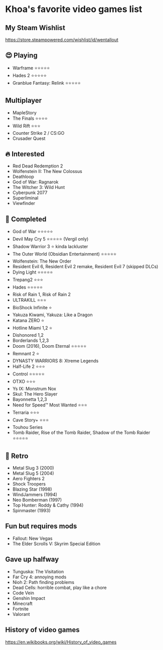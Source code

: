 # Khoa's favorite video games list

## My Steam Wishlist

https://store.steampowered.com/wishlist/id/wentallout

## 😍 Playing

- Warframe ⭐⭐⭐⭐⭐
- Hades 2 ⭐⭐⭐⭐⭐
- Granblue Fantasy: Relink ⭐⭐⭐⭐⭐

## Multiplayer

- MapleStory
- The Finals ⭐⭐⭐⭐ 
- Wild Rift ⭐⭐⭐
- Counter Strike 2 / CS:GO
- Crusader Quest


## 🔥 Interested

- Red Dead Redemption 2
- Wolfenstein II: The New Colossus
- Deathloop
- God of War: Ragnarok
- The Witcher 3: Wild Hunt
- Cyberpunk 2077
- Superliminal
- Viewfinder

## 🏁 Completed

- God of War ⭐⭐⭐⭐⭐
- Devil May Cry 5 ⭐⭐⭐⭐⭐ (Vergil only)
- Shadow Warrior 3 ⭐ kinda lackluster
- The Outer World (Obsidian Entertainment) ⭐⭐⭐⭐⭐
- Wolfenstein: The New Order
- Resident Evil 6, Resident Evil 2 remake, Resident Evil 7 (skipped DLCs)
- Dying Light ⭐⭐⭐⭐⭐
- Trepang2 ⭐⭐⭐
- Hades ⭐⭐⭐⭐⭐
- Risk of Rain 1, Risk of Rain 2
- ULTRAKILL ⭐⭐⭐
- BioShock Infinite ⭐
- Yakuza Kiwami, Yakuza: Like a Dragon
- Katana ZERO ⭐
- Hotline Miami 1,2 ⭐
- Dishonored 1,2
- Borderlands 1,2,3
- Doom (2016), Doom Eternal ⭐⭐⭐⭐⭐
- Remnant 2 ⭐
- DYNASTY WARRIORS 8: Xtreme Legends
- Half-Life 2 ⭐⭐⭐
- Control ⭐⭐⭐⭐⭐
- OTXO ⭐⭐⭐
- Ys IX: Monstrum Nox
- Skul: The Hero Slayer
- Bayonnetta 1,2,3
- Need for Speed™ Most Wanted ⭐⭐⭐
- Terraria ⭐⭐⭐
- Cave Story+ ⭐⭐⭐
- Touhou Series
- Tomb Raider, Rise of the Tomb Raider, Shadow of the Tomb Raider ⭐⭐⭐⭐⭐

## 🪩 Retro

- Metal Slug 3 (2000)
- Metal Slug 5 (2004)
- Aero Fighters 2
- Shock Troopers
- Blazing Star (1998)
- WindJammers (1994)
- Neo Bomberman (1997)
- Top Hunter: Roddy & Cathy (1994)
- Spinmaster (1993)

## Fun but requires mods

- Fallout: New Vegas
- The Elder Scrolls V: Skyrim Special Edition

## Gave up halfway

- Tunguska: The Visitation
- Far Cry 4: annoying mods
- Nioh 2: Path finding problems
- Dead Cells: horrible combat, play like a chore
- Code Vein
- Genshin Impact 
- Minecraft
- Fortnite
- Valorant


## History of video games

https://en.wikibooks.org/wiki/History_of_video_games

